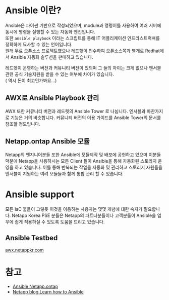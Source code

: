 # Ansible 이란?
Ansible은 파이썬 기반으로 작성되었으며, module과 명령어를 사용하여 여러 서버에 동시에 명령을 실행할 수 있는 자동화 엔진입니다. </br>
또한 ```ansible playbook``` 이라는 스크립트를 통해 IT 어플리케이션 인프라스트럭쳐를 정확하게 묘사할 수 있는 언어입니다. </br>
원래 무료 오픈소스 프로젝트였으나 레드햇이 인수하여 오픈소스쪽과 별개로 Redhat에서 Ansible 자동화 솔루션을 판매하고 있습니다. </br>

레드헷이 운영하는 버전과 커뮤니티 버전이 있의며 그 둘의 차이는 크게 없으나 엔서블관련 공식 기술지원을 받을 수 있는 여부에 차이가 있습니다.</br>
( 역시 돈이 최고인가봐요...)

## AWX로 Ansible Playbook 관리
AWX 또한 커뮤니티 버전과 레드헷의 Ansible Tower 로 나뉩니다.
엔서블과 마찬가지로 기능은 거의 비슷합니다. 커뮤니티 버전의 이용 가이드를 Ansible Tower의 문서를 참조할 정도입니다.

## Netapp.ontap Ansible 모듈
Netapp의 엔지니어분들 또한 Ansible에 모듈제작 및 배포에 공헌하고 있으며 이분들 덕분에 Netapp을 사용하시는 모든 Client 들이 Ansible을 통해 자동화된 스토리지 운영을 하고 있습니다.
이를 통해 반복되는 작업을 자동화 및 관리하고 스토리지 자원들을 엔서블이 지원하는 여려 모듈들과 함께 통합 관리 할 수 있습니다.

# Ansible support
모든 IaC 툴들이 그렇듯 이것을 이용하는 사용자는 몇몇 개념에 대한 숙지가 필요합니다.
Netapp Korea PSE 분들은 Netapp의 파트너분들이나 고객분들이 Ansible을 업무에 쉽게 적용하실 수 있도록 도움을 드리고 있습니다.

## Ansible Testbed
[awx.netappkr.com](awx.netappkr.com)

# 참고
- [Ansible Netapp.ontap](https://docs.ansible.com/ansible/latest/collections/netapp/ontap/index.html)
- [Netapp blog Learn how to Ansible](https://www.netapp.com/ko/devops-solutions/ansible/)
